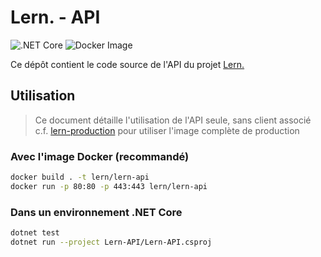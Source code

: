 # Lern. - API

![.NET Core](https://github.com/Lern-PFR/lern-api/workflows/.NET%20Core/badge.svg) ![Docker Image](https://github.com/Lern-PFR/lern-api/workflows/Docker%20Image/badge.svg)

Ce dépôt contient le code source de l'API du projet [Lern.](https://github.com/Lern-PFR/lern-production)

## Utilisation

> Ce document détaille l'utilisation de l'API seule, sans client associé  
> c.f. [lern-production](https://github.com/Lern-PFR/lern-production) pour utiliser l'image complète de production

### Avec l'image Docker (recommandé)

```bash
docker build . -t lern/lern-api
docker run -p 80:80 -p 443:443 lern/lern-api
```

### Dans un environnement .NET Core

```bash
dotnet test
dotnet run --project Lern-API/Lern-API.csproj
```
